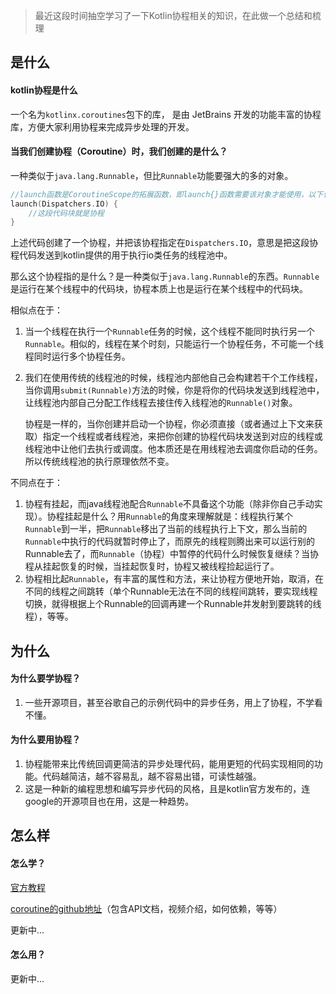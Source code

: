 > 最近这段时间抽空学习了一下Kotlin协程相关的知识，在此做一个总结和梳理



## 是什么

#### kotlin协程是什么

一个名为` kotlinx.coroutines `包下的库， 是由 JetBrains 开发的功能丰富的协程库，方便大家利用协程来完成异步处理的开发。



#### 当我们创建协程（Coroutine）时，我们创建的是什么？

一种类似于`java.lang.Runnable`，但比`Runnable`功能要强大的多的对象。

```kotlin
//launch函数是CoroutineScope的拓展函数，即launch{}函数需要该对象才能使用，以下代码不能直接使用
launch(Dispatchers.IO) {
    //这段代码块就是协程
}
```

上述代码创建了一个协程，并把该协程指定在`Dispatchers.IO`，意思是把这段协程代码发送到kotlin提供的用于执行io类任务的线程池中。

那么这个协程指的是什么？是一种类似于`java.lang.Runnable`的东西。`Runnable`是运行在某个线程中的代码块，协程本质上也是运行在某个线程中的代码块。

相似点在于：

1. 当一个线程在执行一个`Runnable`任务的时候，这个线程不能同时执行另一个`Runnable`。相似的，线程在某个时刻，只能运行一个协程任务，不可能一个线程同时运行多个协程任务。

2. 我们在使用传统的线程池的时候，线程池内部他自己会构建若干个工作线程，当你调用`submit(Runnable)`方法的时候，你是将你的代码块发送到线程池中，让线程池内部自己分配工作线程去接住传入线程池的`Runnable()`对象。

   协程是一样的，当你创建并启动一个协程，你必须直接（或者通过上下文来获取）指定一个线程或者线程池，来把你创建的协程代码块发送到对应的线程或线程池中让他们去执行或调度。他本质还是在用线程池去调度你启动的任务。所以传统线程池的执行原理依然不变。

不同点在于：

1. 协程有挂起，而java线程池配合`Runnable`不具备这个功能（除非你自己手动实现）。协程挂起是什么？用`Runnable`的角度来理解就是：线程执行某个`Runnable`到一半，把`Runnable`移出了当前的线程执行上下文，那么当前的`Runnable`中执行的代码就暂时停止了，而原先的线程则腾出来可以运行别的Runnable去了，而`Runnable`（协程）中暂停的代码什么时候恢复继续？当协程从挂起恢复的时候，当挂起恢复时，协程又被线程捡起运行了。
2. 协程相比起`Runnable`，有丰富的属性和方法，来让协程方便地开始，取消，在不同的线程之间跳转（单个Runnable无法在不同的线程间跳转，要实现线程切换，就得根据上个Runnable的回调再建一个Runnable并发射到要跳转的线程），等等。



## 为什么

#### 为什么要学协程？

1. 一些开源项目，甚至谷歌自己的示例代码中的异步任务，用上了协程，不学看不懂。



#### 为什么要用协程？

1. 协程能带来比传统回调更简洁的异步处理代码，能用更短的代码实现相同的功能。代码越简洁，越不容易乱，越不容易出错，可读性越强。
2. 这是一种新的编程思想和编写异步代码的风格，且是kotlin官方发布的，连google的开源项目也在用，这是一种趋势。



## 怎么样

#### 怎么学？

[官方教程]( https://www.kotlincn.net/docs/reference/coroutines/basics.html )

[coroutine的github地址]( https://github.com/Kotlin/kotlinx.coroutines )（包含API文档，视频介绍，如何依赖，等等）

更新中...

#### 怎么用？

更新中...
